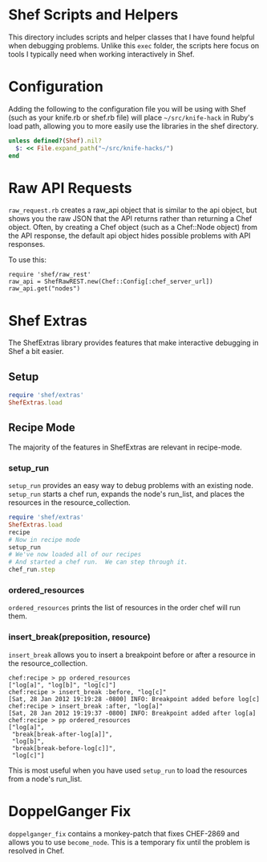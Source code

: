 # Shef Scripts and Helpers

This directory includes scripts and helper classes that I have found
helpful when debugging problems.  Unlike this `exec` folder, the
scripts here focus on tools I typically need when working
interactively in Shef.

# Configuration

Adding the following to the configuration file you will be using with
Shef (such as your knife.rb or shef.rb file) will place
`~/src/knife-hack` in Ruby's load path, allowing you to more easily
use the libraries in the shef directory.

```ruby
unless defined?(Shef).nil?
  $: << File.expand_path("~/src/knife-hacks/")
end
```

# Raw API Requests

`raw_request.rb` creates a raw_api object that is similar to the api
object, but shows you the raw JSON that the API returns rather than
returning a Chef object.  Often, by creating a Chef object (such as a
Chef::Node object) from the API response, the default api object hides
possible problems with API responses.

To use this:

    require 'shef/raw_rest'
    raw_api = ShefRawREST.new(Chef::Config[:chef_server_url])
    raw_api.get("nodes")

# Shef Extras

The ShefExtras library provides features that make interactive
debugging in Shef a bit easier.

## Setup

```ruby
require 'shef/extras'
ShefExtras.load
```
## Recipe Mode
The majority of the features in ShefExtras are relevant in
recipe-mode.

### setup_run
`setup_run` provides an easy way to debug problems with an existing
node. `setup_run` starts a chef run, expands the node's run_list, and places
the resources in the resource_collection.

```ruby
require 'shef/extras'
ShefExtras.load
recipe
# Now in recipe mode
setup_run
# We've now loaded all of our recipes
# And started a chef run.  We can step through it.
chef_run.step
```
### ordered_resources
`ordered_resources` prints the list of resources in the order chef
will run them.

### insert_break(preposition, resource)
`insert_break` allows you to insert a breakpoint before or after a
resource in the resource_collection.

    chef:recipe > pp ordered_resources
    ["log[a]", "log[b]", "log[c]"]
    chef:recipe > insert_break :before, "log[c]"
    [Sat, 28 Jan 2012 19:19:28 -0800] INFO: Breakpoint added before log[c]
    chef:recipe > insert_break :after, "log[a]"
    [Sat, 28 Jan 2012 19:19:37 -0800] INFO: Breakpoint added after log[a]
    chef:recipe > pp ordered_resources
    ["log[a]",
     "break[break-after-log[a]]",
     "log[b]",
     "break[break-before-log[c]]",
     "log[c]"]


This is most useful when you have used `setup_run` to load the
resources from a node's run_list.

# DoppelGanger Fix

`doppelganger_fix` contains a monkey-patch that fixes CHEF-2869 and
allows you to use `become_node`. This is a temporary fix until the
problem is resolved in Chef.

